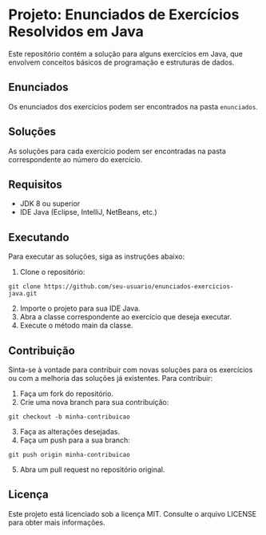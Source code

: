 # Projeto: Enunciados de Exercícios Resolvidos em Java

Este repositório contém a solução para alguns exercícios em Java, que envolvem conceitos básicos de programação e estruturas de dados.

## Enunciados

Os enunciados dos exercícios podem ser encontrados na pasta `enunciados`.

## Soluções

As soluções para cada exercício podem ser encontradas na pasta correspondente ao número do exercício.

## Requisitos

-   JDK 8 ou superior
-   IDE Java (Eclipse, IntelliJ, NetBeans, etc.)

## Executando

Para executar as soluções, siga as instruções abaixo:

1.  Clone o repositório:

`git clone https://github.com/seu-usuario/enunciados-exercicios-java.git` 

2.  Importe o projeto para sua IDE Java.
3.  Abra a classe correspondente ao exercício que deseja executar.
4.  Execute o método main da classe.

## Contribuição

Sinta-se à vontade para contribuir com novas soluções para os exercícios ou com a melhoria das soluções já existentes. Para contribuir:

1.  Faça um fork do repositório.
2.  Crie uma nova branch para sua contribuição:

`git checkout -b minha-contribuicao` 

3.  Faça as alterações desejadas.
4.  Faça um push para a sua branch:

`git push origin minha-contribuicao` 

5.  Abra um pull request no repositório original.

## Licença

Este projeto está licenciado sob a licença MIT. Consulte o arquivo LICENSE para obter mais informações.
